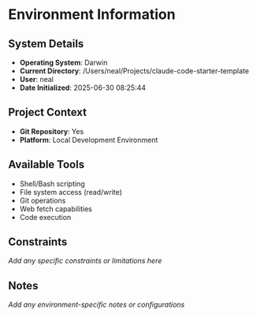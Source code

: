 <!-- This file gives specific information about the environment that Claude is running in -->

# Environment Information

## System Details
- **Operating System**: Darwin
- **Current Directory**: /Users/neal/Projects/claude-code-starter-template
- **User**: neal
- **Date Initialized**: 2025-06-30 08:25:44

## Project Context
- **Git Repository**: Yes
- **Platform**: Local Development Environment

## Available Tools
- Shell/Bash scripting
- File system access (read/write)
- Git operations
- Web fetch capabilities
- Code execution

## Constraints
_Add any specific constraints or limitations here_

## Notes
_Add any environment-specific notes or configurations_

